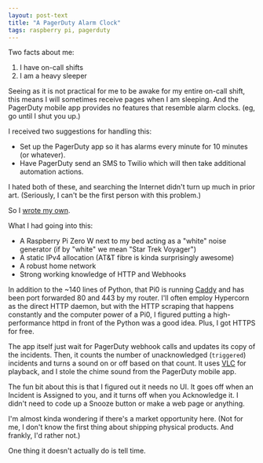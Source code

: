 ```yaml
---
layout: post-text
title: "A PagerDuty Alarm Clock"
tags: raspberry pi, pagerduty
---
```


Two facts about me:

1. I have on-call shifts
2. I am a heavy sleeper

Seeing as it is not practical for me to be awake for my entire on-call shift,
this means I will sometimes receive pages when I am sleeping. And the PagerDuty
mobile app provides no features that resemble alarm clocks. (eg, go until I shut
you up.)

I received two suggestions for handling this:

* Set up the PagerDuty app so it has alarms every minute for 10 minutes (or whatever).
* Have PagerDuty send an SMS to Twilio which will then take additional automation
  actions.

I hated both of these, and searching the Internet didn't turn up much in prior
art. (Seriously, I can't be the first person with this problem.)

So I [wrote my own](https://github.com/AstraLuma/pagerduty-clock-hack).

What I had going into this:

* A Raspberry Pi Zero W next to my bed acting as a "white" noise generator (if
  by "white" we mean "Star Trek Voyager")
* A static IPv4 allocation (AT&T fibre is kinda surprisingly awesome)
* A robust home network
* Strong working knowledge of HTTP and Webhooks

In addition to the ~140 lines of Python, that Pi0 is running 
[Caddy](https://caddyserver.com/) and has been port forwarded 80 and 443 by my 
router. I'll often employ Hypercorn as the direct HTTP daemon, but with the HTTP
scraping that happens constantly and the computer power of a Pi0, I figured 
putting a high-performance httpd in front of the Python was a good idea. Plus, I
got HTTPS for free.

The app itself just wait for PagerDuty webhook calls and updates its copy of the
incidents. Then, it counts the number of unacknowledged (`triggered`) incidents
and turns a sound on or off based on that count. It uses 
[VLC](https://www.videolan.org/vlc/) for playback, and I stole the chime sound
from the PagerDuty mobile app.

The fun bit about this is that I figured out it needs no UI. It goes off when an
Incident is Assigned to you, and it turns off when you Acknowledge it. I didn't
need to code up a Snooze button or make a web page or anything.

I'm almost kinda wondering if there's a market opportunity here. (Not for me, I
don't know the first thing about shipping physical products. And frankly, I'd
rather not.)

One thing it doesn't actually do is tell time.
